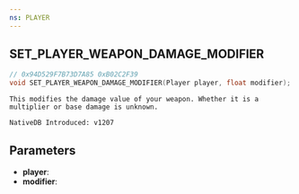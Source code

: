 ```yaml
---
ns: PLAYER
---
```

## SET_PLAYER_WEAPON_DAMAGE_MODIFIER

```c
// 0x94D529F7B73D7A85 0xB02C2F39
void SET_PLAYER_WEAPON_DAMAGE_MODIFIER(Player player, float modifier);
```

```
This modifies the damage value of your weapon. Whether it is a multiplier or base damage is unknown.

NativeDB Introduced: v1207
```

## Parameters
* **player**:
* **modifier**:
